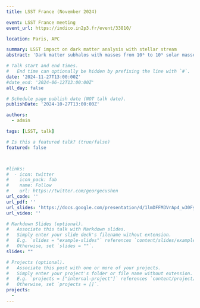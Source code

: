 ```yaml
---
title: LSST France (November 2024)

event: LSST France meeting
event_url: https://indico.in2p3.fr/event/33810/

location: Paris, APC

summary: LSST impact on dark matter analysis with stellar stream
abstract: 'Dark matter subhalos with masses from 10⁶ to 10⁹ solar masses are mostly invisible, but could impact the structure of stellar streams observed by LSST. Presentation on how LSST systematics could impact establishing constraints on alternative dark matter models thanks to stellar streams analysis.'

# Talk start and end times.
#   End time can optionally be hidden by prefixing the line with `#`.
date: '2024-11-27T13:00:00Z'
#date_end: '2024-06-12T13:00:00Z'
all_day: false

# Schedule page publish date (NOT talk date).
publishDate: '2024-10-27T13:00:00Z'

authors:
  - admin

tags: [LSST, talk]

# Is this a featured talk? (true/false)
featured: false



#links:
#  - icon: twitter
#    icon_pack: fab
#    name: Follow
#    url: https://twitter.com/georgecushen
url_code: ''
url_pdf: ''
url_slides: 'https://docs.google.com/presentation/d/1lmDFFM3VrAp4_w30FyU3EZ_AYi96-skvudx-hur5-Z4/edit?usp=sharing'
url_video: ''

# Markdown Slides (optional).
#   Associate this talk with Markdown slides.
#   Simply enter your slide deck's filename without extension.
#   E.g. `slides = "example-slides"` references `content/slides/example-slides.md`.
#   Otherwise, set `slides = ""`.
slides: ""

# Projects (optional).
#   Associate this post with one or more of your projects.
#   Simply enter your project's folder or file name without extension.
#   E.g. `projects = ["internal-project"]` references `content/project/deep-learning/index.md`.
#   Otherwise, set `projects = []`.
projects:
  - 
---
```

